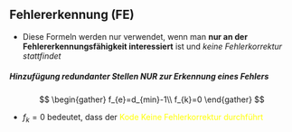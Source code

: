 ## Fehlererkennung (FE)
- Diese Formeln werden nur verwendet, wenn man **nur an der Fehlererkennungsfähigkeit interessiert** ist und *keine Fehlerkorrektur stattfindet*

##### Hinzufügung redundanter Stellen **NUR** zur **Erkennung** eines Fehlers

$$
\begin{gather}
f_{e}=d_{min}-1\\
f_{k}=0
\end{gather}
$$
- $f_{k}=0$ bedeutet, dass der <span style="color:#ffff00">Kode Keine Fehlerkorrektur durchführt</span>
